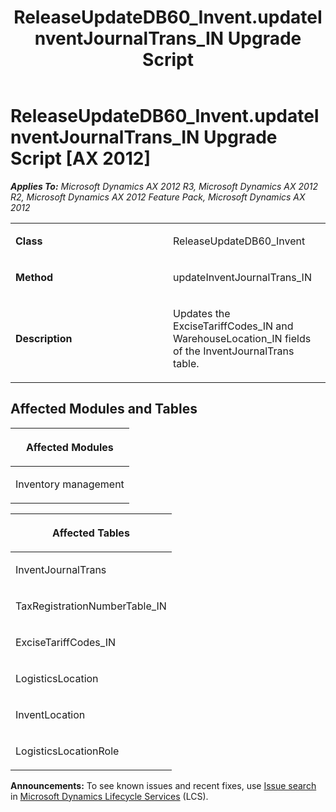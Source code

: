 ﻿---
title: ReleaseUpdateDB60_Invent.updateInventJournalTrans_IN Upgrade Script
TOCTitle: ReleaseUpdateDB60_Invent.updateInventJournalTrans_IN Upgrade Script
ms:assetid: c8753535-4f70-dd63-2c31-9c44662053d3
ms:mtpsurl: https://msdn.microsoft.com/en-us/library/JJ719599(v=AX.60)
ms:contentKeyID: 49711166
ms.date: 05/18/2015
mtps_version: v=AX.60
---

# ReleaseUpdateDB60\_Invent.updateInventJournalTrans\_IN Upgrade Script [AX 2012]


_**Applies To:** Microsoft Dynamics AX 2012 R3, Microsoft Dynamics AX 2012 R2, Microsoft Dynamics AX 2012 Feature Pack, Microsoft Dynamics AX 2012_

<table>
<colgroup>
<col style="width: 50%" />
<col style="width: 50%" />
</colgroup>
<tbody>
<tr class="odd">
<td><p><strong>Class</strong></p></td>
<td><p>ReleaseUpdateDB60_Invent</p></td>
</tr>
<tr class="even">
<td><p><strong>Method</strong></p></td>
<td><p>updateInventJournalTrans_IN</p></td>
</tr>
<tr class="odd">
<td><p><strong>Description</strong></p></td>
<td><p>Updates the ExciseTariffCodes_IN and WarehouseLocation_IN fields of the InventJournalTrans table.</p></td>
</tr>
</tbody>
</table>


## Affected Modules and Tables

<table>
<colgroup>
<col style="width: 100%" />
</colgroup>
<thead>
<tr class="header">
<th><p>Affected Modules</p></th>
</tr>
</thead>
<tbody>
<tr class="odd">
<td><p>Inventory management</p></td>
</tr>
</tbody>
</table>


<table>
<colgroup>
<col style="width: 100%" />
</colgroup>
<thead>
<tr class="header">
<th><p>Affected Tables</p></th>
</tr>
</thead>
<tbody>
<tr class="odd">
<td><p>InventJournalTrans</p></td>
</tr>
<tr class="even">
<td><p>TaxRegistrationNumberTable_IN</p></td>
</tr>
<tr class="odd">
<td><p>ExciseTariffCodes_IN</p></td>
</tr>
<tr class="even">
<td><p>LogisticsLocation</p></td>
</tr>
<tr class="odd">
<td><p>InventLocation</p></td>
</tr>
<tr class="even">
<td><p>LogisticsLocationRole</p></td>
</tr>
</tbody>
</table>

  
**Announcements:** To see known issues and recent fixes, use [Issue search](http://go.microsoft.com/fwlink/?linkid=389258) in [Microsoft Dynamics Lifecycle Services](http://go.microsoft.com/fwlink/?linkid=306505) (LCS).

